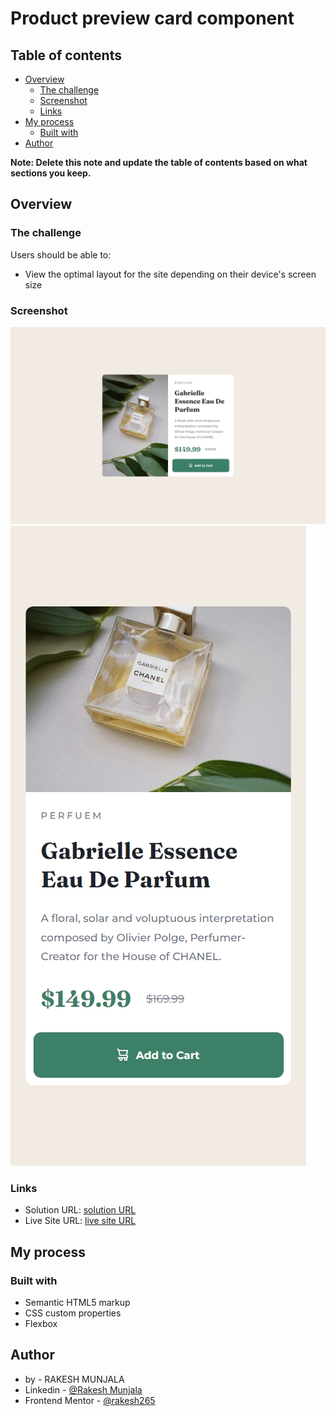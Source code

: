 # Product preview card component

## Table of contents

- [Overview](#overview)
  - [The challenge](#the-challenge)
  - [Screenshot](#screenshot)
  - [Links](#links)
- [My process](#my-process)
  - [Built with](#built-with)
- [Author](#author)

**Note: Delete this note and update the table of contents based on what sections you keep.**

## Overview

### The challenge

Users should be able to:

- View the optimal layout for the site depending on their device's screen size

### Screenshot

![](./images/desktop%20view.jpeg)
![](./images/mobileview.jpeg)


### Links

- Solution URL: [solution URL](https://github.com/rakesh265/product-preview-card)
- Live Site URL: [live site URL](https://product-preview-card-cyan-psi.vercel.app/)

## My process

### Built with

- Semantic HTML5 markup
- CSS custom properties
- Flexbox

## Author

- by - RAKESH MUNJALA
- Linkedin - [@Rakesh Munjala](https://www.linkedin.com/in/rakesh-munjala-024711238/)
- Frontend Mentor - [@rakesh265](https://www.frontendmentor.io/profile/rakesh265)

